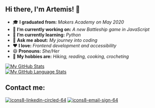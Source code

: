 ## Hi there, I'm Artemis! 👋

<!--
**artemis-p/artemis-p** is a ✨ _special_ ✨ repository because its `README.md` (this file) appears on your GitHub profile.
-->

- 🎓 **I graduated from:** _Makers Academy on May 2020_
- 🔭 **I’m currently working on:** _A new Battleship game in JavaScript_
- 🌱 **I’m currently learning:** _Python_
- 💬 **Ask me about:** _My journey into coding_ 
- ❤  **I love:** _Frontend development and accessibility_
- 😄 **Pronouns:** _She/Her_ 
- 🌄 **My hobbies are:** _Hiking, reading, cooking, crocheting_

[![My GitHub Stats](https://github-readme-stats.vercel.app/api?username=artemis-p&show_icons=true&theme=jolly&count_private=true)]() <br>
[![My GitHub Language Stats](https://github-readme-stats.vercel.app/api/top-langs/?username=artemis-p&layout=compact&langs_count=5&theme=jolly)]()

## Contact me:
[![icons8-linkedin-circled-64](https://user-images.githubusercontent.com/54374660/99702587-e2dfb880-2a8d-11eb-8ccb-d6807ecf99ab.png)][1]
[![icons8-email-sign-64](https://user-images.githubusercontent.com/54374660/99703925-9a28ff00-2a8f-11eb-8b1a-132e55f4b2e6.png)][2]


[1]: https://www.linkedin.com/in/apapanik/
[2]: mailto:artemispapanik@gmail.com

